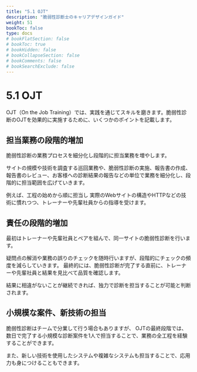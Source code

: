 ```yaml
---
title: "5.1 OJT"
description: "脆弱性診断士のキャリアデザインガイド"
weight: 51
bookToc: false
type: docs
# bookFlatSection: false
# bookToc: true
# bookHidden: false
# bookCollapseSection: false
# bookComments: false
# bookSearchExclude: false
---
```


# 5.1 OJT

OJT（On the Job Training）では、実践を通じてスキルを磨きます。脆弱性診断のOJTを効果的に実施するために、いくつかのポイントを記載します。

## 担当業務の段階的増加

脆弱性診断の業務プロセスを細分化し段階的に担当業務を増やします。

サイトの規模や技術を調査する巡回業務や、脆弱性診断の実施、報告書の作成、報告書のレビュー、お客様への診断結果の報告などの単位で業務を細分化し、段階的に担当範囲を広げていきます。

例えば、工程の始めから順に担当し 実際のWebサイトの構造やHTTPなどの技術に慣れつつ、トレーナーや先輩社員からの指導を受けます。

## 責任の段階的増加

最初はトレーナーや先輩社員とペアを組んで、同一サイトの脆弱性診断を行います。

疑問点の解消や業務の誤りのチェックを随時行いますが、段階的にチェックの頻度を減らしていきます。
最終的には、脆弱性診断が完了する直前に、トレーナーや先輩社員と結果を見比べて品質を確認します。

結果に相違がないことが継続できれば、独力で診断を担当することが可能と判断されます。

## 小規模な案件、新技術の担当

脆弱性診断はチームで分業して行う場合もありますが、
OJTの最終段階では、数日で完了する小規模な診断案件を1人で担当することで、業務の全工程を経験することができます。

また、新しい技術を使用したシステムや複雑なシステムも担当することで、応用力も身につけることもできます。